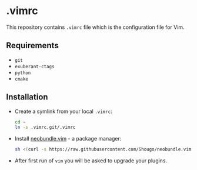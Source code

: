 .vimrc
===
This repository contains `.vimrc` file which is the configuration file for Vim.

Requirements
---
- `git`
- `exuberant-ctags`
- `python`
- `cmake`

Installation
---
- Create a symlink from your local `.vimrc`:
  ``` bash
  cd ~
  ln -s .vimrc.git/.vimrc
  ```
- Install [neobundle.vim](https://github.com/Shougo/neobundle.vim) - a package manager:
  ``` bash
  sh <(curl -s https://raw.githubusercontent.com/Shougo/neobundle.vim/master/bin/install.sh)
  ```
- After first run of `vim` you will be asked to upgrade your plugins.
